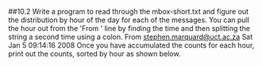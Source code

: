 ##10.2 
Write a program to read through the mbox-short.txt and figure out
the distribution by hour of the day for each of the messages. You can 
pull the hour out from the 'From ' line by finding the time and then 
splitting the string a second time using a colon.
From stephen.marquard@uct.ac.za Sat Jan  5 09:14:16 2008
Once you have accumulated the counts for each hour, print out the counts, 
sorted by hour as shown below.
